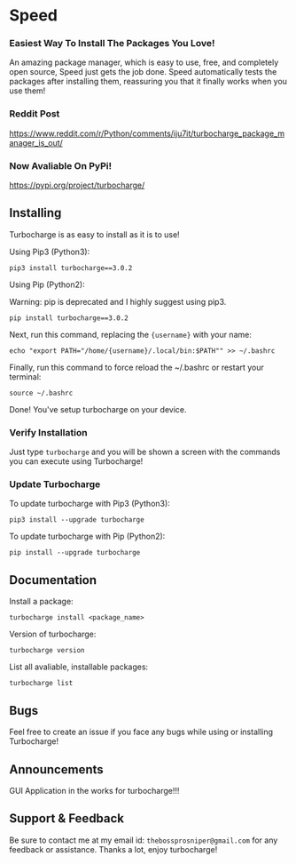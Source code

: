 # Speed

### Easiest Way To Install The Packages You Love!

An amazing package manager, which is easy to use, free, and completely open source, Speed just gets the job done. Speed automatically tests the packages after installing them, reassuring you that it finally works when you use them!

### Reddit Post
https://www.reddit.com/r/Python/comments/iju7it/turbocharge_package_manager_is_out/

### Now Avaliable On PyPi!

https://pypi.org/project/turbocharge/

## Installing

Turbocharge is as easy to install as it is to use!

Using Pip3 (Python3):

```pip3 install turbocharge==3.0.2```

Using Pip (Python2):

Warning: pip is deprecated and I highly suggest using pip3.

```pip install turbocharge==3.0.2```

Next, run this command, replacing the ```{username}``` with your name:

```echo "export PATH="/home/{username}/.local/bin:$PATH"" >> ~/.bashrc```

Finally, run this command to force reload the ~/.bashrc or restart your terminal:

```source ~/.bashrc```

Done! You've setup turbocharge on your device.

### Verify Installation
Just type ```turbocharge``` and you will be shown a screen with the commands you can execute using Turbocharge!

### Update Turbocharge
To update turbocharge with Pip3 (Python3):

```pip3 install --upgrade turbocharge```


To update turbocharge with Pip (Python2):

```pip install --upgrade turbocharge```

## Documentation

Install a package:

```turbocharge install <package_name>```

Version of turbocharge:

```turbocharge version```

List all avaliable, installable packages:

```turbocharge list```

## Bugs
Feel free to create an issue if you face any bugs while using or installing Turbocharge!

## Announcements
GUI Application in the works for turbocharge!!!

## Support & Feedback

Be sure to contact me at my email id: ```thebossprosniper@gmail.com``` for any feedback or assistance. Thanks a lot, enjoy turbocharge!
